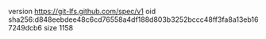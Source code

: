 version https://git-lfs.github.com/spec/v1
oid sha256:d848eebdee48c6cd76558a4df188d803b3252bccc48ff3fa8a13eb167249dcb6
size 1158
